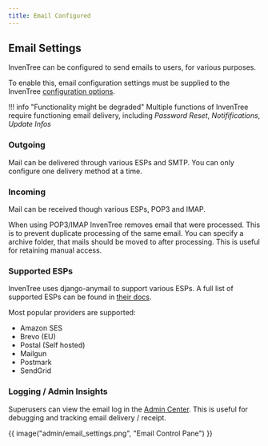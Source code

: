 ```yaml
---
title: Email Configured
---
```


## Email Settings

InvenTree can be configured to send emails to users, for various purposes.

To enable this, email configuration settings must be supplied to the InvenTree [configuration options](../start/config.md#email-settings).

!!! info "Functionality might be degraded"
    Multiple functions of InvenTree require functioning email delivery, including *Password Reset*, *Notififications*, *Update Infos*

### Outgoing

Mail can be delivered through various ESPs and SMTP. You can only configure one delivery method at a time.

### Incoming

Mail can be received though various ESPs, POP3 and IMAP.

When using POP3/IMAP InvenTree removes email that were processed. This is to prevent duplicate processing of the same email. You can specify a archive folder, that mails should be moved to after processing. This is useful for retaining manual access.

### Supported ESPs

InvenTree uses django-anymail to support various ESPs. A full list of supported ESPs can be found in [their docs](https://anymail.dev/en/stable/esps/).

Most popular providers are supported:

- Amazon SES
- Brevo (EU)
- Postal (Self hosted)
- Mailgun
- Postmark
- SendGrid

### Logging / Admin Insights

Superusers can view the email log in the [Admin Center](./admin.md#admin-center). This is useful for debugging and tracking email delivery / receipt.

{{ image("admin/email_settings.png", "Email Control Pane") }}
